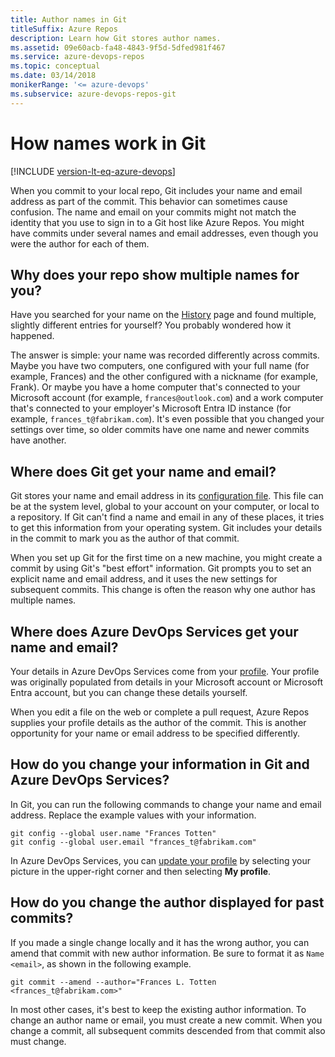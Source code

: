 ```yaml
---
title: Author names in Git
titleSuffix: Azure Repos
description: Learn how Git stores author names.
ms.assetid: 09e60acb-fa48-4843-9f5d-5dfed981f467
ms.service: azure-devops-repos
ms.topic: conceptual
ms.date: 03/14/2018
monikerRange: '<= azure-devops'
ms.subservice: azure-devops-repos-git
---
```



# How names work in Git

[!INCLUDE [version-lt-eq-azure-devops](../../includes/version-lt-eq-azure-devops.md)]

When you commit to your local repo, Git includes your name and email address as part of the commit.
This behavior can sometimes cause confusion.
The name and email on your commits might not match the identity that you use to sign in to a Git host like Azure Repos.
You might have commits under several names and email addresses, even though you were the author for each of them.

## Why does your repo show multiple names for you?

Have you searched for your name on the [History](commit-history.md) page and found multiple, slightly different entries for yourself?
You probably wondered how it happened.

The answer is simple: your name was recorded differently across commits.
Maybe you have two computers, one configured with your full name (for example, Frances) and the other configured with a nickname (for example, Frank).
Or maybe you have a home computer that's connected to your Microsoft account (for example, `frances@outlook.com`) and a work computer that's connected to your employer's Microsoft Entra ID instance (for example, `frances_t@fabrikam.com`).
It's even possible that you changed your settings over time, so older commits have one name and newer commits have another.

## Where does Git get your name and email?

Git stores your name and email address in its [configuration file](https://git-scm.com/docs/git-config).
This file can be at the system level, global to your account on your computer, or local to a repository.
If Git can't find a name and email in any of these places, it tries to get this information from your operating system.
Git includes your details in the commit to mark you as the author of that commit.

When you set up Git for the first time on a new machine, you might create a commit by using Git's "best effort" information.
Git prompts you to set an explicit name and email address, and it uses the new settings for subsequent commits.
This change is often the reason why one author has multiple names.

## Where does Azure DevOps Services get your name and email?

Your details in Azure DevOps Services come from your [profile](https://app.vssps.visualstudio.com/profile/view).
Your profile was originally populated from details in your Microsoft account or Microsoft Entra account, but you can change these details yourself.

When you edit a file on the web or complete a pull request, Azure Repos supplies your profile details as the author of the commit.
This is another opportunity for your name or email address to be specified differently.

## How do you change your information in Git and Azure DevOps Services?

In Git, you can run the following commands to change your name and email address. Replace the example values with your information.

```
git config --global user.name "Frances Totten"
git config --global user.email "frances_t@fabrikam.com"
```

In Azure DevOps Services, you can [update your profile](../../organizations/settings/set-your-preferences.md) by selecting your picture in the upper-right corner and then selecting **My profile**.

## How do you change the author displayed for past commits?

If you made a single change locally and it has the wrong author, you can amend that commit with new author information. Be sure to format it as `Name <email>`, as shown in the following example.

```
git commit --amend --author="Frances L. Totten <frances_t@fabrikam.com>"
```

In most other cases, it's best to keep the existing author information.
To change an author name or email, you must create a new commit.
When you change a commit, all subsequent commits descended from that commit also must change.
